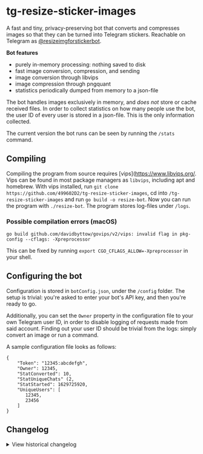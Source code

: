 # tg-resize-sticker-images
A fast and tiny, privacy-preserving bot that converts and compresses images so that they can be turned into Telegram stickers. Reachable on Telegram as [@resizeimgforstickerbot](https://t.me/resizeimgforstickerbot).

**Bot features**
- purely in-memory processing: nothing saved to disk
- fast image conversion, compression, and sending
- image conversion through libvips
- image compression through pngquant
- statistics periodically dumped from memory to a json-file

The bot handles images exclusively in memory, and _does not_ store or cache received files. In order to collect statistics on how many people use the bot, the user ID of every user is stored in a json-file. This is the only information collected.

The current version the bot runs can be seen by running the `/stats` command.

## Compiling
Compiling the program from source requires [vips](https://www.libvips.org/. Vips can be found in most package managers as `libvips`, including apt and homebrew. With vips installed, run `git clone https://github.com/499602D2/tg-resize-sticker-images`, cd into `/tg-resize-sticker-images` and run `go build -o resize-bot`. Now you can run the program with `./resize-bot`. The program stores log-files under `/logs`.

### Possible compilation errors (macOS)
    go build github.com/davidbyttow/govips/v2/vips: invalid flag in pkg-config --cflags: -Xpreprocessor

This can be fixed by running `export CGO_CFLAGS_ALLOW=-Xpreprocessor` in your shell.


## Configuring the bot
Configuration is stored in `botConfig.json`, under the `/config` folder. The setup is trivial: you're asked to enter your bot's API key, and then you're ready to go.

Additionally, you can set the `Owner` property in the configuration file to your own Telegram user ID, in order to disable logging of requests made from said account. Finding out your user ID should be trivial from the logs: simply convert an image or run a command.

A sample configuration file looks as follows:

```
{
    "Token": "12345:abcdefgh",
    "Owner": 12345,
    "StatConverted": 10,
    "StatUniqueChats" (2,
    "StatStarted": 1629725920,
    "UniqueUsers": [
       12345,
       23456
    ]
}
```

## Changelog
<details>
  <summary>View historical changelog</summary>

0.0.0 (2021.03.29): started

1.0.0 (2021.05.15): first go implementation

1.1.0 (2021.05.16): keeping track of unique chats, binsearch

1.2.0 (2021.05.17): callback buttons for /stats

1.3.0 (2021.05.17): image compression with pngquant

1.3.1 (2021.05.19): bug fixes, error handling

1.4.0 (2021.08.22): error handling, local API support, handle interrupts

1.4.1 (2021.08.25): logging changes to reduce disk writes

1.5.0 (2021.08.30): added anti-spam measures, split the program into modules

1.5.1 (2021.09.01): fix concurrent map writes

1.5.2 (2021.09.09): improvements to spam management

1.5.3 (2021.09.10): address occasional runtime errors

1.5.4 (2021.09.13): tweaks to file names

1.5.5 (2021.09.15): tweaks to error messages, memory

1.5.6 (2021.09.27): logging improvements, add anti-spam insights

1.5.7 (2021.09.30): callbacks for /spam, logging

1.5.8 (2021.11.11): improvements to /spam command, bump telebot + core

1.6.0 (2021.11.13): implement a message send queue, locks for config

1.6.1 (2021.11.13): send error messages with queue

1.6.2 (2021.11.14): add session struct, simplify media handling, add webp support

1.6.3 (2021.11.15): log dl/resize failures, improve /start

1.6.4 (2021.11.15): don't store chat ID on /start

1.7.0 (2021.12.08): upgrade to telebot v3 and migrate code

1.7.1 (2021.12.21): code refactor, bump deps

1.8.0 (2022.02.02): rewrite resize function, optimize download flow, remove local API code, refactor code, small fixes
</details>
